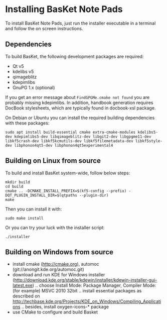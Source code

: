 Installing BasKet Note Pads
============================

To install BasKet Note Pads, just run the installer executable in a terminal and follow the on screen instructions.

Dependencies
------------

To build BasKet, the following development packages are required:

- Qt v5
- kdelibs v5
- qimageblitz
- kdepimlibs
- GnuPG 1.x (optional)

If you get an error message about `FindGPGMe.cmake not found` you are probably missing kdepimlibs.
In addition, handbook generation requires DocBook stylesheets, which are typically found in docbook-xsl package.

On Debian or Ubuntu you can install the required building dependencies with these packages:

    sudo apt install build-essential cmake extra-cmake-modules kdelibs5-dev kdepimlibs5-dev libqimageblitz-dev libgit2-dev libgpgme11-dev libkf5crash-dev libkf5kcmutils-dev libkf5filemetadata-dev libkf5style-dev libphonon4qt5-dev libphonon4qt5experimental4

Building on Linux from source
-------------------------------
To build and install BasKet system-wide, follow below steps:

    mkdir build
    cd build
    cmake .. -DCMAKE_INSTALL_PREFIX=$(kf5-config --prefix) -DQT_PLUGIN_INSTALL_DIR=$(qtpaths --plugin-dir)
    make

Then you can install it with:

    sudo make install

Or you can try your luck with the installer script:
    
    ./installer

    
Building on Windows from source
-------------------------------
- install cmake (http://cmake.org), automoc (git://anongit.kde.org/automoc.git)
- download and run KDE for Windows installer (http://download.kde.org/stable/kdewin/installer/kdewin-installer-gui-latest.exe)
  .. choose Install Mode: Package Manager, Compiler Mode: (for example) MSVC 2010 32bit
  .. install essential packages as described on http://techbase.kde.org/Projects/KDE_on_Windows/Compiling_Applications
  .. besides, install oxygen-icons-* package
- use CMake to configure and build Basket
